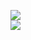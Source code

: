 [![](https://img.shields.io/badge/Made%20With-Github%20Spray-lightgrey.svg?style=for-the-badge&logo=github)](https://github.com/Annihil/github-spray#6024)  
[![](https://i.imgur.com/2DrTn0Z.gif)](https://github.com/Annihil/github-spray)